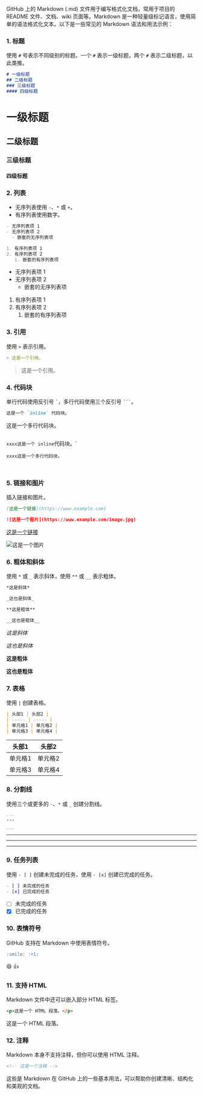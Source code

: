 GitHub 上的 Markdown (.md) 文件用于编写格式化文档，常用于项目的 README 文件、文档、wiki 页面等。Markdown 是一种轻量级标记语言，使用简单的语法格式化文本。以下是一些常见的 Markdown 语法和用法示例：

### 1. 标题

使用 `#` 号表示不同级别的标题。一个 `#` 表示一级标题，两个 `#` 表示二级标题，以此类推。

```markdown
# 一级标题
## 二级标题
### 三级标题
#### 四级标题
```
# 一级标题
## 二级标题
### 三级标题
#### 四级标题

### 2. 列表

- 无序列表使用 `-`、`*` 或 `+`。
- 有序列表使用数字。

```markdown
- 无序列表项 1
- 无序列表项 2
  - 嵌套的无序列表项

1. 有序列表项 1
2. 有序列表项 2
   1. 嵌套的有序列表项
```
- 无序列表项 1
- 无序列表项 2
  - 嵌套的无序列表项

1. 有序列表项 1
2. 有序列表项 2
   1. 嵌套的有序列表项

### 3. 引用

使用 `>` 表示引用。

```markdown
> 这是一个引用。
```
> 这是一个引用。

### 4. 代码块

单行代码使用反引号 `` ` ``，多行代码使用三个反引号 `` ``` ``。

```markdown
这是一个 `inline` 代码块。

```
这是一个多行代码块。
```
```

`xxxx这是一个 inline`代码块。`

```
xxxx这是一个多行代码块。



```

### 5. 链接和图片

插入链接和图片。

```markdown
[这是一个链接](https://www.example.com)

![这是一个图片](https://www.example.com/image.jpg)
```

[这是一个链接](https://www.example.com)

![这是一个图片](https://www.example.com/image.jpg)

### 6. 粗体和斜体

使用 `*` 或 `_` 表示斜体，使用 `**` 或 `__` 表示粗体。

```markdown
*这是斜体*

_这也是斜体_

**这是粗体**

__这也是粗体__
```
*这是斜体*

_这也是斜体_

**这是粗体**

__这也是粗体__

### 7. 表格

使用 `|` 创建表格。

```markdown
| 头部1 | 头部2 |
| ----- | ----- |
| 单元格1 | 单元格2 |
| 单元格3 | 单元格4 |
```
| 头部1 | 头部2 |
| ----- | ----- |
| 单元格1 | 单元格2 |
| 单元格3 | 单元格4 |

### 8. 分割线

使用三个或更多的 `-`、`*` 或 `_` 创建分割线。

```markdown
---
***
___
```

---


***


___


### 9. 任务列表

使用 `- [ ]` 创建未完成的任务，使用 `- [x]` 创建已完成的任务。

```markdown
- [ ] 未完成的任务
- [x] 已完成的任务
```

- [ ] 未完成的任务
- [x] 已完成的任务

### 10. 表情符号

GitHub 支持在 Markdown 中使用表情符号。

```markdown
:smile: :+1:
```
:smile: :+1:

### 11. 支持 HTML

Markdown 文件中还可以嵌入部分 HTML 标签。

```markdown
<p>这是一个 HTML 段落。</p>
```

<p>这是一个 HTML 段落。</p>

### 12. 注释

Markdown 本身不支持注释，但你可以使用 HTML 注释。

```markdown
<!-- 这是一个注释 -->
```

<!-- 这是一个注释 -->

这些是 Markdown 在 GitHub 上的一些基本用法，可以帮助你创建清晰、结构化和美观的文档。
